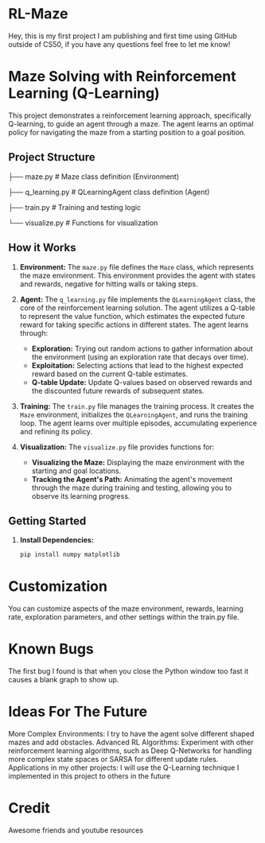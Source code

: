 # RL-Maze

Hey, this is my first project I am publishing and first time using GitHub outside of CS50, if you have any questions feel free to let me know!


# Maze Solving with Reinforcement Learning (Q-Learning)

This project demonstrates a reinforcement learning approach, specifically Q-learning, to guide an agent through a maze. The agent learns an optimal policy for navigating the maze from a starting position to a goal position.

## Project Structure
├── maze.py # Maze class definition (Environment)

├── q_learning.py # QLearningAgent class definition (Agent)

├── train.py # Training and testing logic

└── visualize.py # Functions for visualization

## How it Works

1. **Environment:** The `maze.py` file defines the `Maze` class, which represents the maze environment. This environment provides the agent with states and rewards, negative for hitting walls or taking steps.

2. **Agent:** The `q_learning.py` file implements the `QLearningAgent` class, the core of the reinforcement learning solution. The agent utilizes a Q-table to represent the value function, which estimates the expected future reward for taking specific actions in different states. The agent learns through:
   - **Exploration:** Trying out random actions to gather information about the environment (using an exploration rate that decays over time).
   - **Exploitation:** Selecting actions that lead to the highest expected reward based on the current Q-table estimates.
   - **Q-table Update:** Update Q-values based on observed rewards and the discounted future rewards of subsequent states.

3. **Training:** The `train.py` file manages the training process. It creates the `Maze` environment, initializes the `QLearningAgent`, and runs the training loop. The agent learns over multiple episodes, accumulating experience and refining its policy.

4. **Visualization:** The `visualize.py` file provides functions for:
   - **Visualizing the Maze:** Displaying the maze environment with the starting and goal locations.
   - **Tracking the Agent's Path:** Animating the agent's movement through the maze during training and testing, allowing you to observe its learning progress.

## Getting Started

1. **Install Dependencies:**
   ```bash
   pip install numpy matplotlib
# Customization
You can customize aspects of the maze environment, rewards, learning rate, exploration parameters, and other settings within the train.py file.

# Known Bugs
The first bug I found is that when you close the Python window too fast it causes a blank graph to show up.

# Ideas For The Future
More Complex Environments: I try to have the agent solve different shaped mazes and add obstacles. 
Advanced RL Algorithms: Experiment with other reinforcement learning algorithms, such as Deep Q-Networks for handling more complex state spaces or SARSA for different update rules.
Applications in my other projects: I will use the Q-Learning technique I implemented in this project to others in the future


# Credit 
Awesome friends and youtube resources
   
